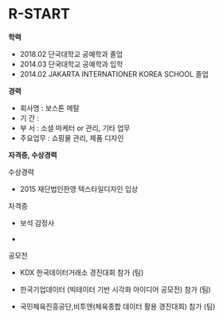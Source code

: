 # R-START

**학력** 
 
 - 2018.02 단국대학교 공예학과 졸업
 - 2014.03 단국대학교 공예학과 입학
 - 2014.02 JAKARTA INTERNATIONER KOREA SCHOOL 졸업
 
**경력**
 
 - 회사명 : 보스톤 메탈 
 - 기  간 : 
 - 부  서 : 소셜 마케터 or 관리, 기타 업무
 - 주요업무 : 쇼핑물 관리, 제품 디자인
 
 **자격증, 수상경력**
 
  수상경력
  
  - 2015 재단법인한영 텍스타일디자인 입상
  
  자격증
  
  - 보석 감정사
   
  -
  
  공모전
  
  - KDX 한국데이터거래소 경진대회 참가 (팀)  
  
  - 한국기업데이터 (빅테이터 기반 시각화 아이디어 공모전) 참가 (팀)
  
  - 국민체육진흥공단,비투엔(체육종합 데이터 활용 경진대회) 참가 (팀)
  
 
